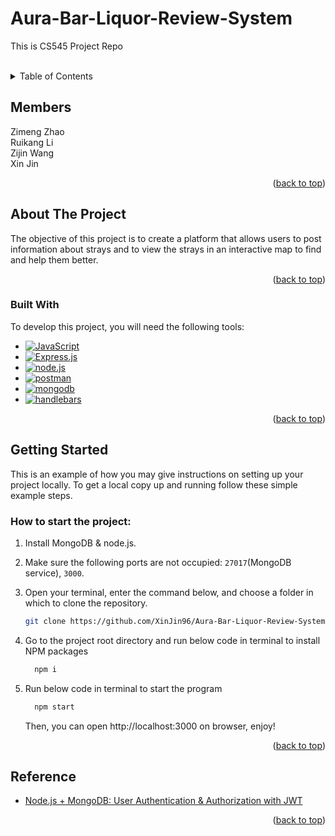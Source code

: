 # Aura-Bar-Liquor-Review-System 
This is CS545 Project Repo

<a name="readme-top"></a>

<br />
<!-- <div align="center">
  <a href="">
    <img src="logo.png" alt="Logo" width="600" >
  </a>

  <h3 align="center">This is CS546 Project Repo</h3>

  <p align="center">
    Allowing User to Choose Favoriate Events with Integrating Eventbrite API
    <br />
  </p>
</div> -->

<!-- TABLE OF CONTENTS -->
<details>
  <summary>Table of Contents</summary>
  <ol>
    <li><a href="#members">Members</li>
    <li>
      <a href="#about-the-project">About The Project</a>
      <ul>
        <li><a href="#built-with">Built With</a></li>
      </ul>
    </li>
    <li>
      <a href="#getting-started">Getting Started</a>
    </li>
    <li><a href="#database">Database</a></li>
    <li><a href="#contact">Contact</a></li>
    <li><a href="#reference">Reference</a></li>
  </ol>
</details>

<!-- Members -->

## Members

<div align="left">
Zimeng Zhao <br/>Ruikang Li<br/>Zijin Wang<br/>Xin Jin
</div>

<p align="right">(<a href="#readme-top">back to top</a>)</p>

<!-- ABOUT THE PROJECT -->

## About The Project

<div align="center">
<!-- <img src="https://github.com/tzuminglu/2FA-with-email/blob/main/example.jpeg" width="320"> -->
</div>
The objective of this project is to create a platform that allows users to post information about strays and to view the strays in an interactive map to find and help them better.


<p align="right">(<a href="#readme-top">back to top</a>)</p>

### Built With

To develop this project, you will need the following tools:

- [![JavaScript][JavaScript-img]][JavaScript-url]
- [![Express.js][Express.js-img]][Express.js-url]
- [![node.js][node.js-img]][node.js-url]
- [![postman][postman-img]][postman-url]
- [![mongodb][mongodb-img]][mongodb-url]
- [![handlebars][handlebars-img]][handlebars-url]

<p align="right">(<a href="#readme-top">back to top</a>)</p>

## Getting Started

This is an example of how you may give instructions on setting up your project locally.
To get a local copy up and running follow these simple example steps.

### How to start the project:
1. Install MongoDB & node.js.

2. Make sure the following ports are not occupied: `27017`(MongoDB service), `3000`.

3. Open your terminal, enter the command below, and choose a folder in which to clone the repository.
    ```sh
    git clone https://github.com/XinJin96/Aura-Bar-Liquor-Review-System.git
    ```

4. Go to the project root directory and run below code in terminal to install NPM packages
    ```sh
      npm i
    ```
5. Run below code in terminal to start the program
    ```sh
      npm start
    ```
    Then, you can open http://localhost:3000 on browser, enjoy!

<p align="right">(<a href="#readme-top">back to top</a>)</p>


<!-- ## Database

<div align="center">
  <a href="">
    <img src="database.png" alt="Database" width="600" >
  </a>
</div>


## Contact

<p align="right">(<a href="#readme-top">back to top</a>)</p> -->

## Reference

- [Node.js + MongoDB: User Authentication & Authorization with JWT](https://www.bezkoder.com/node-js-mongodb-auth-jwt/)

<p align="right">(<a href="#readme-top">back to top</a>)</p>

<!-- MARKDOWN LINKS & IMAGES -->

[JavaScript-url]: https://developer.mozilla.org/en-US/docs/Web/JavaScript
[JavaScript-img]: https://img.shields.io/badge/javascript-blue?logo=javascript
[Express.js-url]: https://expressjs.com/
[Express.js-img]: https://img.shields.io/badge/Express.js-404D59?style=for-the-badge
[node.js-url]: https://nodejs.org/en
[node.js-img]: https://img.shields.io/badge/Node.js-43853D?style=for-the-badge&logo=node.js&logoColor=white
[postman-url]: https://www.postman.com/
[postman-img]: https://img.shields.io/badge/Postman-FF6C37?style=for-the-badge&logo=postman&logoColor=white
[mongodb-url]: https://www.mongodb.com/zh-cn
[mongodb-img]: https://img.shields.io/badge/MongoDB-%234ea94b.svg?style=for-the-badge&logo=mongodb&logoColor=white
[handlebars-url]: https://handlebarsjs.com/
[handlebars-img]: https://img.shields.io/badge/handlebars-orange

